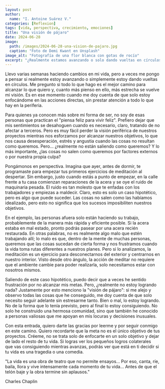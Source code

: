 ```yaml
---
layout: post
author:
  name: "I. Antoine Suárez V."
categories: [Reflexion]
tags: [vida, perspectiva, crecimiento, emociones]
title: "Una visión de pájaro"
date: 2024-06-28
image:
  path: /images/2024-06-28-una-vision-de-pajaro.jpg
  caption: "Foto de Demi Kwant en Unsplash"
image_alt: "Fotografía de una flor blanca con gotas de rocío"
excerpt: "¿Realmente estamos avanzando o solo dando vueltas en círculos? Una reflexión sobre perspectiva, frustración y cómo valorar el progreso colateral en la vida."
---
```



Llevo varias semanas haciendo cambios en mi vida, pero a veces me pongo a pensar si realmente estoy avanzando o simplemente estoy dando vueltas en círculos. Me pregunto si todo lo que hago es el mejor camino para alcanzar lo que quiero y, cuanto más pienso en ello, más estrecha se vuelve mi visión. Es en ese momento cuando me doy cuenta de que solo estoy enfocándome en las acciones directas, sin prestar atención a todo lo que hay en la periferia.

Para quienes ya conocen más sobre mi forma de ser, no soy de esas personas que practican el "piensa feliz para vivir feliz". Prefiero dejar que mis sentimientos se desahoguen cuando es necesario, claro, tratando de no afectar a terceros. Pero es muy fácil perder la visión periférica de nuestros proyectos mientras nos esforzamos por alcanzar nuestros objetivos, lo que nos causa desesperación, estrés y angustia cuando las cosas no resultan como queremos. Pero... ¿realmente no están saliendo como queremos? Y lo más importante, ¿las cosas no salen como queremos por factores externos o por nuestra propia culpa?

Pongámonos en perspectiva. Imagina que ayer, antes de dormir, te programaste para empezar tus primeros ejercicios de meditación al despertar. Sin embargo, justo cuando estás a punto de empezar, en la calle frente a tu casa comienzan reparaciones de la acera y se oye el ruido de maquinaria pesada. El ruido es tan molesto que te enfadas con los trabajadores y empiezas a maldecir. Claro, esto es solo un caso hipotético, pero es algo que puede suceder. Las cosas no salen como las habíamos idealizado, pero esto no significa que los sucesos imposibiliten nuestros objetivos.

En el ejemplo, las personas afuera solo están haciendo su trabajo, probablemente de la manera más rápida y eficiente posible. Si la acera estaba en mal estado, pronto podrás pasear por una acera recién restaurada. En otras palabras, no es realmente algo malo que estén trabajando allí; lo malo es que, dentro de la mente de muchas personas, queremos que las cosas sucedan de cierta forma y nos frustramos cuando la vida toma rutas diferentes a nuestros planes. Pero si lo analizamos, la meditación es un ejercicio para desconectarnos del exterior y centrarnos en nuestro interior. Visto desde otro ángulo, la acción de meditar no requiere que el ambiente cambie para poder realizarla, solo necesitamos estar con nosotros mismos.

Saliendo de este caso hipotético, puedo decir que a veces he sentido frustración por no alcanzar mis metas. Pero, ¿realmente no estoy logrando nada? Justamente por esto menciono la "visión de pájaro": si me alejo y observo todas las cosas que he conseguido, me doy cuenta de que solo necesito seguir adelante sin estresarme tanto. Bien o mal, lo estoy logrando. No de la forma que lo tenía previsto, pero al final lo estoy consiguiendo. No solo he construido una hermosa comunidad, sino que también he conocido a personas valiosas que me apoyan en mis locuras y decisiones inusuales.

Con esta entrada, quiero darte las gracias por leerme y por seguir conmigo en este camino. Quiero recordarte que la meta no es el único objetivo de tus proyectos. Créeme, no se trata solo de enfocarte en un solo objetivo y dejar de lado el resto de tu vida. Si logras ver los pequeños logros colaterales que vas consiguiendo mientras avanzas, podrás ver que está en ti decidir si tu vida es una tragedia o una comedia.

"La vida es una obra de teatro que no permite ensayos… Por eso, canta, ríe, baila, llora y vive intensamente cada momento de tu vida… Antes de que el telón baje y la obra termine sin aplausos."

Charles Chaplin
